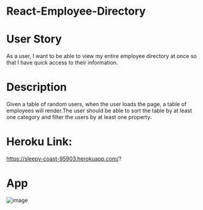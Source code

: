 # React-Employee-Directory

# User Story 
As a user, I want to be able to view my entire employee directory at once so that I have quick access to their information.

# Description
Given a table of random users, when the user loads the page, a table of employees will render.The user should be able to sort the table by at least one category and filter the users by at least one property.

# Heroku Link:
https://sleepy-coast-95903.herokuapp.com/?

# App
![image](https://user-images.githubusercontent.com/63617922/88850105-dec71c80-d1b8-11ea-975d-4f941d860671.png)
